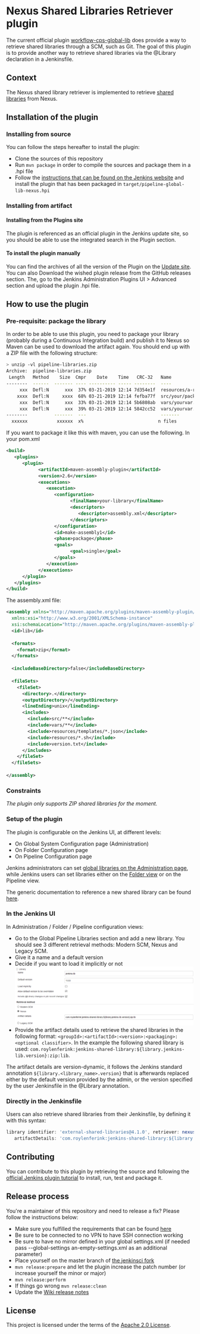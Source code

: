 # Nexus Shared Libraries Retriever plugin

The current official plugin [workflow-cps-global-lib](https://github.com/jenkinsci/workflow-cps-global-lib-plugin/) does provide a way to retrieve 
shared libraries through a SCM, such as Git. The goal of this plugin is to provide another way to retrieve shared libraries via the @Library 
declaration in a Jenkinsfile.

## Context

The Nexus shared library retriever is implemented to retrieve [shared libraries](https://jenkins.io/doc/book/pipeline/shared-libraries/) from Nexus.

## Installation of the plugin

### Installing from source

You can follow the steps hereafter to install the plugin:

* Clone the sources of this repository
* Run `mvn package` in order to compile the sources and package them in a .hpi file
* Follow the [instructions that can be found on the Jenkins website](https://jenkins.io/doc/book/managing/plugins/#installing-a-plugin) and install the plugin 
that has been packaged in `target/pipeline-global-lib-nexus.hpi`

### Installing from artifact

#### Installing from the Plugins site

The plugin is referenced as an official plugin in the Jenkins update site, so you should be able to use the integrated search in the Plugin section.

#### To install the plugin manually

You can find the archives of all the version of the Plugin on the [Update site](https://plugins.jenkins.io/pipeline-global-lib-nexus).
You can also Download the wished plugin release from the GitHub releases section.
The, go to the Jenkins Administration Plugins UI > Advanced section and upload the plugin .hpi file.

## How to use the plugin

### Pre-requisite: package the library

In order to be able to use this plugin, you need to package your library (probably during a Continuous Integration build) and publish it to Nexus
so Maven can be used to download the artifact again. You should end up with a ZIP file with the following structure:

```bash
> unzip -vl pipeline-libraries.zip
Archive:  pipeline-libraries.zip
 Length   Method    Size  Cmpr    Date    Time   CRC-32   Name
--------  ------  ------- ---- ---------- ----- --------  ----
     xxx  Defl:N      xxx  37% 03-21-2019 12:14 7d354e1f  resources/a-rsc-needed
    xxxx  Defl:N     xxxx  68% 03-21-2019 12:14 fefba77f  src/your/package/YourGroovyClass.groovy
     xxx  Defl:N      xxx  33% 03-21-2019 12:14 5b6808ab  vars/yourvar.groovy
     xxx  Defl:N      xxx  39% 03-21-2019 12:14 5842cc52  vars/yourvar.txt
--------          -------  ---                            -------
  xxxxxx           xxxxxx  x%                            n files
```

If you want to package it like this with maven, you can use the following.
In your pom.xml

```xml
<build>
   <plugins>
      <plugin>
            <artifactId>maven-assembly-plugin</artifactId>
            <version>2.6</version>
            <executions>
               <execution>
                  <configuration>
                        <finalName>your-library</finalName>
                        <descriptors>
                           <descriptor>assembly.xml</descriptor>
                        </descriptors>
                  </configuration>
                  <id>make-assembly1</id>
                  <phase>package</phase>
                  <goals>
                        <goal>single</goal>
                  </goals>
               </execution>
            </executions>
      </plugin>
   </plugins>
</build>
```

The assembly.xml file:

```xml
<assembly xmlns="http://maven.apache.org/plugins/maven-assembly-plugin/assembly/1.1.3"
  xmlns:xsi="http://www.w3.org/2001/XMLSchema-instance"
  xsi:schemaLocation="http://maven.apache.org/plugins/maven-assembly-plugin/assembly/1.1.3 http://maven.apache.org/xsd/assembly-1.1.3.xsd">
  <id>lib</id>

  <formats>
    <format>zip</format>
  </formats>

  <includeBaseDirectory>false</includeBaseDirectory>

  <fileSets>
    <fileSet>
      <directory>.</directory>
      <outputDirectory>/</outputDirectory>
      <lineEnding>unix</lineEnding>
      <includes>
        <include>src/**</include>
        <include>vars/**</include>
        <include>resources/templates/*.json</include>
        <include>resources/*.sh</include>
        <include>version.txt</include>
      </includes>
    </fileSet>
  </fileSets>

</assembly>
```

### Constraints

*The plugin only supports ZIP shared libraries for the moment.*

### Setup of the plugin

The plugin is configurable on the Jenkins UI, at different levels:

* On Global System Configuration page (Administration)
* On Folder Configuration page
* On Pipeline Configuration page

Jenkins administrators can set [global libraries on the Administration page](https://jenkins.io/doc/book/pipeline/shared-libraries/#global-shared-libraries), 
while Jenkins users can set libraries either on the [Folder view](https://jenkins.io/doc/book/pipeline/shared-libraries/#folder-level-shared-libraries) or on 
the Pipeline view.

The generic documentation to reference a new shared library can be found [here](https://jenkins.io/doc/book/pipeline/shared-libraries/#using-libraries).

### In the Jenkins UI

In Administration / Folder / Pipeline configuration views:

* Go to the Global Pipeline Libraries section and add a new library. You should see 3 different retrieval methods: Modern SCM, Nexus and Legacy SCM.
* Give it a name and a default version
* Decide if you want to load it implicitly or not
![Administration UI](doc/NexusRetrievalSettings.png)
* Provide the artifact details used to retrieve the shared libraries in the following format: `<groupId>:<artifactId>:<version>:<packaging>:<optional classifier>`. 
In the example the following shared library is used: `com.roylenferink:jenkins-shared-library:${library.jenkins-lib.version}:zip:lib`.

The artifact details are version-dynamic, it follows the Jenkins standard annotation `${library.<library_name>.version}` that is afterwards replaced either by the 
default version provided by the admin, or the version specified by the user Jenkinsfile in the @Library annotation.

### Directly in the Jenkinsfile

Users can also retrieve shared libraries from their Jenkinsfile, by defining it with this syntax:

```groovy
library identifier: 'external-shared-libraries@4.1.0', retriever: nexus(
   artifactDetails: 'com.roylenferink:jenkins-shared-library:${library.external-shared-libraries.version}:zip:lib')
```

## Contributing

You can contribute to this plugin by retrieving the source and following the [official Jenkins plugin tutorial](https://wiki.jenkins.io/display/JENKINS/Plugin+tutorial) 
to install, run, test and package it.

## Release process

You're a maintainer of this repository and need to release a fix? Please follow the instructions below:

* Make sure you fulfilled the requirements that can be found [here](https://jenkins.io/doc/developer/publishing/releasing/)
* Be sure to be connected to no VPN to have SSH connection working
* Be sure to have no mirror defined in your global settings.xml (if needed pass --global-settings an-empty-settings.xml as an additional parameter)
* Place yourself on the master branch of [the jenkinsci fork](https://github.com/jenkinsci/pipeline-global-lib-nexus-plugin)
* ```mvn release:prepare``` and let the plugin increase the patch number (or increase yourself the minor or major)
* ```mvn release:perform```
* If things go wrong ```mvn release:clean```
* Update the [Wiki release notes](https://wiki.jenkins.io/display/JENKINS/Nexus+Shared+Libraries+Retriever+plugin)

## License

This project is licensed under the terms of the [Apache 2.0 License](LICENSE).
